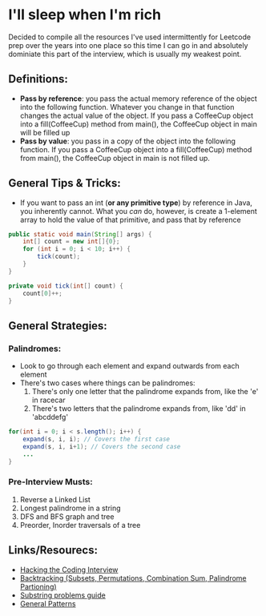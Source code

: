 # I'll sleep when I'm rich
Decided to compile all the resources I've used intermittently for Leetcode prep over the years into one place so this time I can go in and absolutely dominiate this part of the interview, which is usually my weakest point.

## Definitions:
* **Pass by reference**: you pass the actual memory reference of the object into the following function. Whatever you change in that function changes the actual value of the object. If you pass a CoffeeCup object into a fill(CoffeeCup) method from main(), the CoffeeCup object in main will be filled up
* **Pass by value**: you pass in a copy of the object into the following function. If you pass a CoffeeCup object into a fill(CoffeeCup) method from main(), the CoffeeCup object in main is not filled up.

## General Tips & Tricks:
* If you want to pass an int (**or any primitive type**) by reference in Java, you inherently cannot. What you *can* do, however, is create a 1-element array to hold the value of that primitive, and pass that by reference

```java
public static void main(String[] args) {
    int[] count = new int[]{0};
    for (int i = 0; i < 10; i++) {
        tick(count);
    }
}

private void tick(int[] count) {
    count[0]++;
}
```

## General Strategies:

### Palindromes:
- Look to go through each element and expand outwards from each element
- There's two cases where things can be palindromes: 
    1. There's only one letter that the palindrome expands from, like the 'e' in racecar 
    2. There's two letters that the palindrome expands from, like 'dd' in 'abcddefg' 
```java
for(int i = 0; i < s.length(); i++) {
    expand(s, i, i); // Covers the first case
    expand(s, i, i+1); // Covers the second case
    ...
}
```

### Pre-Interview Musts:
1. Reverse a Linked List
2. Longest palindrome in a string
3. DFS and BFS graph and tree 
4. Preorder, Inorder traversals of a tree 

## Links/Resourecs:
* [Hacking the Coding Interview](https://www.educative.io/courses/coderust-hacking-the-coding-interview/jv314)
* [Backtracking (Subsets, Permutations, Combination Sum, Palindrome Partioning)](https://leetcode.com/problems/permutations/discuss/18239/A-general-approach-to-backtracking-questions-in-Java-(Subsets-Permutations-Combination-Sum-Palindrome-Partioning))
* [Substring problems guide](https://leetcode.com/problems/minimum-window-substring/discuss/26808/here-is-a-10-line-template-that-can-solve-most-substring-problems)
* [General Patterns](https://hackernoon.com/14-patterns-to-ace-any-coding-interview-question-c5bb3357f6ed)